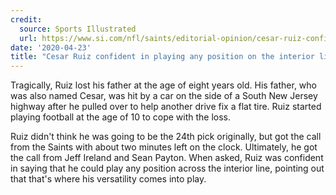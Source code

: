 ```yaml
---
credit:
  source: Sports Illustrated
  url: https://www.si.com/nfl/saints/editorial-opinion/cesar-ruiz-confident-interior-line-saints
date: '2020-04-23'
title: "Cesar Ruiz confident in playing any position on the interior line for the Saints"
---
```

Tragically, Ruiz lost his father at the age of eight years old. His father, who was also named Cesar, was hit by a car on the side of a South New Jersey highway after he pulled over to help another drive fix a flat tire. Ruiz started playing football at the age of 10 to cope with the loss.

Ruiz didn't think he was going to be the 24th pick originally, but got the call from the Saints with about two minutes left on the clock. Ultimately, he got the call from Jeff Ireland and Sean Payton. When asked, Ruiz was confident in saying that he could play any position across the interior line, pointing out that that's where his versatility comes into play. 
